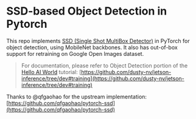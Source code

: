 # SSD-based Object Detection in Pytorch

This repo implements [SSD (Single Shot MultiBox Detector)](https://arxiv.org/abs/1512.02325) in PyTorch for object detection, using MobileNet backbones.  It also has out-of-box support for retraining on Google Open Images dataset.  

> For documentation, please refer to Object Detection portion of the [Hello AI World](https://github.com/dusty-nv/jetson-inference/tree/dev#training) tutorial:
> [https://github.com/dusty-nv/jetson-inference/tree/dev#training](https://github.com/dusty-nv/jetson-inference/tree/dev#training)

Thanks to @qfgaohao for the upstream implementation:  [https://github.com/qfgaohao/pytorch-ssd](https://github.com/qfgaohao/pytorch-ssd)

